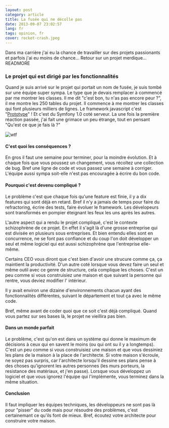 ```yaml
---
layout: post
category: article
title: La fusée qui ne décolle pas
date: 2013-09-07 23:02:57
lang: fr
tags: opinion, fr
cover: rocket-crash.jpeg
---
```

Dans ma carrière j'ai eu la chance de travailler sur des projets passionants et parfois j'ai eu moins de chance...
Retour sur un projet merdique...
READMORE
### Le projet qui est dirigé par les fonctionnalités

Quand je suis arrivé sur le projet qui portait un nom de fusée, je suis tombé sur une équipe super sympa. 
Le type que je devais remplacer à commencé par me montrer les classes. 
Il me dit "c'est bon, tu n'as pas encore peur ?", il me montre les 250 tables du projet.
Il commence à me montrer les classes qui font plusieurs milliers de lignes. 
Le framework javascript c'est "[Prototype](http://prototypejs.org)" ! Et c'est du Symfony 1.0 coté serveur.
La une fois la première réaction passée, j'ai fait une grimace un peu étrange, tout en pensant "Qu'est ce que je fais là ?"

![wtf](wtf.gif "Premiere rencontre avec une classe de 2000 lignes")


#### C'est quoi les conséquences ? 
En gros il faut une semaine pour terminer, pour la moindre évolution. 
Et à chaque fois que vous poussez un changement, vous récoltez une collection de bug. 
Bref une ligne de code et vous passez une semaine à corriger. 
L'équipe aussi sympa soit-elle n'est pas encouragée à écrire du bon code.


#### Pourquoi c'est devenu compliqué ?
Le problème c'est que chaque fois qu'une feature est finie, il y a dix features qui sont déjà en retard. 
Bref il n'y a jamais de temps pour faire du refractoring, écrire des tests, faire évoluer le framework.
Les dévelopeurs sont transformés en pompier éteignant les feux les uns après les autres. 

L'autre aspect qui a rendu le projet compliqué, c'est le contexte schizophrène de ce projet. 
En effet il s'agit là d'une grosse entreprise qui est divisée en plusieurs sous entreprises. 
Et bien entendu elles sont en concurrence, ne se font pas confiance et du coup l'on doit développer un seul et même logiciel qui est aussi schizophrène que l'entreprise elle-même. 

Certains CEO vous diront que c'est bien d'avoir une strucure comme ça, ça maintient la productivité.
D'un autre coté lorsque vous devez faire un seul et même outil avec ce genre de structure, cela complique les choses. 
C'est un peu comme si vous construisiez une maison et que suivant la personne qui rentre, vous deviez modifier l' intérieur. 

Il y avait environ une dizaine d'environnements chacun ayant des fonctionnalités différentes, suivant le département et tout ça avec le même code.

Bref, même avant de coder quoi que ce soit c'est déjà compliqué. Quand vous partez sur ses bases là, le projet ne vieillira pas bien. 

#### Dans un monde parfait

Le problème, c'est qu'on est dans un système qui donne le maximum de décisions à ceux qui en savent le moins (ou qui ont su il y a longtemps).
C'est un peu comme si vous construisiez une maison et que vous dessiniez les plans de la maison à la place de l'architecte.
Si votre maison s'écroule, ne soyez pas surpris, car l'architecte lorsqu'il dessine ses plans pense à des choses qu'ignorent les autres personnes (les murs porteurs, la resistance des matériaux, et j'en passe).
Lorsque vous développez un logiciel et que vous ignorez l'équipe qui l'implémente, vous terminez dans la même situation. 

#### Conclusion
Il faut impliquer les équipes techniques, les développeurs ne sont pas là pour "pisser" du code mais pour résoudre des problèmes, c'est certainemant ce qu'ils font de mieux. 
Bref, écoutez votre architecte pour construire votre maison.  
